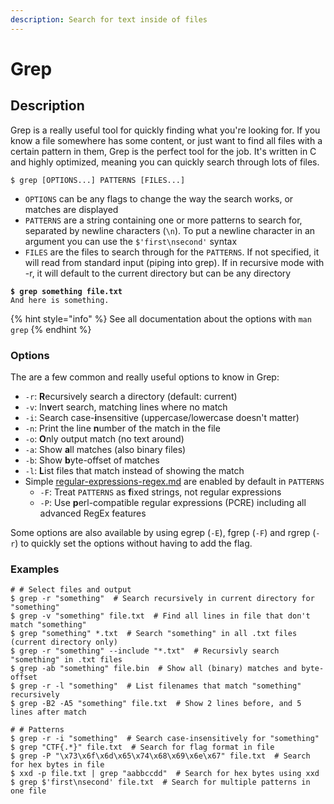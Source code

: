 ```yaml
---
description: Search for text inside of files
---
```


# Grep

## Description

Grep is a really useful tool for quickly finding what you're looking for. If you know a file somewhere has some content, or just want to find all files with a certain pattern in them, Grep is the perfect tool for the job. It's written in C and highly optimized, meaning you can quickly search through lots of files.&#x20;

```shell-session
$ grep [OPTIONS...] PATTERNS [FILES...]
```

* `OPTIONS` can be any flags to change the way the search works, or matches are displayed
* `PATTERNS` are a string containing one or more patterns to search for, separated by newline characters (`\n`). To put a newline character in an argument you can use the `$'first\nsecond'` syntax
* `FILES` are the files to search through for the `PATTERNS`. If not specified, it will read from standard input (piping into grep). If in recursive mode with -r, it will default to the current directory but can be any directory

<pre class="language-shell-session" data-title="Simple example"><code class="lang-shell-session"><strong>$ grep something file.txt
</strong>And here is something.
</code></pre>

{% hint style="info" %}
See all documentation about the options with `man grep`
{% endhint %}

### Options

The are a few common and really useful options to know in Grep:

* `-r`: **R**ecursively search a directory (default: current)
* `-v`: In**v**ert search, matching lines where no match
* `-i`: Search case-**i**nsensitive (uppercase/lowercase doesn't matter)
* `-n`: Print the line **n**umber of the match in the file
* `-o`: **O**nly output match (no text around)
* `-a`: Show **a**ll matches (also binary files)
* `-b`: Show **b**yte-offset of matches
* `-l`: **L**ist files that match instead of showing the match
* Simple [regular-expressions-regex.md](../languages/regular-expressions-regex.md "mention") are enabled by default in `PATTERNS`
  * `-F`: Treat `PATTERNS` as **f**ixed strings, not regular expressions
  * `-P`: Use **p**erl-compatible regular expressions (PCRE) including all advanced RegEx features

Some options are also available by using egrep (`-E`), fgrep (`-F`) and rgrep (`-r`) to quickly set the options without having to add the flag.&#x20;

### Examples

```shell-session
# # Select files and output
$ grep -r "something"  # Search recursively in current directory for "something"
$ grep -v "something" file.txt  # Find all lines in file that don't match "something"
$ grep "something" *.txt  # Search "something" in all .txt files (current directory only)
$ grep -r "something" --include "*.txt"  # Recursivly search "something" in .txt files
$ grep -ab "something" file.bin  # Show all (binary) matches and byte-offset
$ grep -r -l "something"  # List filenames that match "something" recursively
$ grep -B2 -A5 "something" file.txt  # Show 2 lines before, and 5 lines after match

# # Patterns
$ grep -r -i "something"  # Search case-insensitively for "something"
$ grep "CTF{.*}" file.txt  # Search for flag format in file
$ grep -P "\x73\x6f\x6d\x65\x74\x68\x69\x6e\x67" file.txt  # Search for hex bytes in file
$ xxd -p file.txt | grep "aabbccdd"  # Search for hex bytes using xxd
$ grep $'first\nsecond' file.txt  # Search for multiple patterns in one file
```
